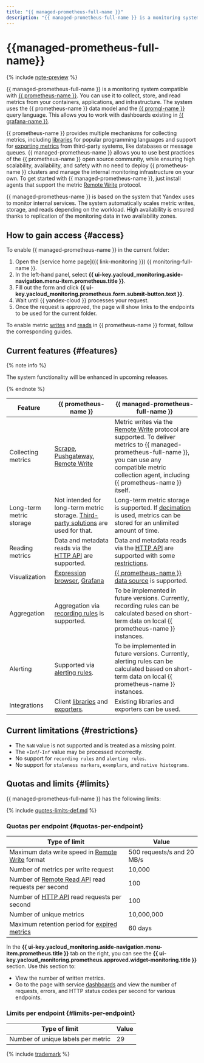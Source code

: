 ```yaml
---
title: "{{ managed-prometheus-full-name }}"
description: "{{ managed-prometheus-full-name }} is a monitoring system compatible with {{ prometheus-name }}. You can use it to collect, store, and read metrics from your containers, applications, and infrastructure. The system uses the {{ prometheus-name }} data model and the {{ promql-name }} query language. Thus, you can work with dashboards existing in {{ grafana-name }}."
---
```


# {{managed-prometheus-full-name}}

{% include [note-preview](../../../_includes/monitoring/prometheus-preview.md) %}

{{ managed-prometheus-full-name }} is a monitoring system compatible with [{{ prometheus-name }}](https://prometheus.io/docs/introduction/overview/). You can use it to collect, store, and read metrics from your containers, applications, and infrastructure. The system uses the {{ prometheus-name }} data model and the [{{ promql-name }}](https://prometheus.io/docs/prometheus/latest/querying/basics/) query language. This allows you to work with dashboards existing in [{{ grafana-name }}](https://grafana.com/grafana/).

{{ prometheus-name }} provides multiple mechanisms for collecting metrics, including [libraries](https://prometheus.io/docs/instrumenting/clientlibs/) for popular programming languages and support for [exporting metrics](https://prometheus.io/docs/instrumenting/exporters/) from third-party systems, like databases or message queues. {{ managed-prometheus-name }} allows you to use best practices of the {{ prometheus-name }} open source community, while ensuring high scalability, availability, and safety with no need to deploy {{ prometheus-name }} clusters and manage the internal monitoring infrastructure on your own. To get started with {{ managed-prometheus-name }}, just install agents that support the metric [Remote Write](https://prometheus.io/docs/prometheus/latest/configuration/configuration/#remote_write) protocol.

{{ managed-prometheus-name }} is based on the system that Yandex uses to monitor internal services. The system automatically scales metric writes, storage, and reads depending on the workload. High availability is ensured thanks to replication of the monitoring data in two availability zones.

## How to gain access {#access}

To enable {{ managed-prometheus-name }} in the current folder:

1. Open the [service home page]({{ link-monitoring }}) {{ monitoring-full-name }}.
1. In the left-hand panel, select **{{ ui-key.yacloud_monitoring.aside-navigation.menu-item.prometheus.title }}**.
1. Fill out the form and click **{{ ui-key.yacloud_monitoring.prometheus.form.submit-button.text }}**.
1. Wait until {{ yandex-cloud }} processes your request.
1. Once the request is approved, the page will show links to the endpoints to be used for the current folder.

To enable metric [writes](ingestion/index.md) and [reads](querying/index.md) in {{ prometheus-name }} format, follow the corresponding guides.

## Current features {#features}

{% note info %}

The system functionality will be enhanced in upcoming releases.

{% endnote %}


| Feature | {{ prometheus-name }} | {{ managed-prometheus-full-name }} |
--- | --- | ---
| Collecting metrics | [Scrape](https://prometheus.io/docs/prometheus/latest/configuration/configuration/#scrape_config), [Pushgateway](https://prometheus.io/docs/instrumenting/pushing/), [Remote Write](https://prometheus.io/docs/prometheus/latest/configuration/configuration/#remote_write) | Metric writes via the [Remote Write](https://prometheus.io/docs/prometheus/latest/configuration/configuration/#remote_write) protocol are supported. To deliver metrics to {{ managed-prometheus-full-name }}, you can use any compatible metric collection agent, including {{ prometheus-name }} itself. |
| Long-term metric storage | Not intended for long-term metric storage. [Third-party solutions](https://prometheus.io/docs/prometheus/latest/storage/#existing-integrations) are used for that. | Long-term metric storage is supported. If [decimation](../../concepts/decimation.md) is used, metrics can be stored for an unlimited amount of time. |
| Reading metrics | Data and metadata reads via the [HTTP API](https://prometheus.io/docs/prometheus/latest/querying/api/) are supported. | Data and metadata reads via the [HTTP API](https://prometheus.io/docs/prometheus/latest/querying/api/) are supported with some [restrictions](querying/grafana.md#restrictions). |
| Visualization | [Expression browser](https://prometheus.io/docs/visualization/browser/), [Grafana](https://prometheus.io/docs/visualization/grafana/) | [{{ prometheus-name }} data source](https://grafana.com/docs/grafana/latest/datasources/prometheus/) is supported. |
| Aggregation | Aggregation via [recording rules](https://prometheus.io/docs/prometheus/latest/configuration/recording_rules/) is supported. | To be implemented in future versions. Currently, recording rules can be calculated based on short-term data on local {{ prometheus-name }} instances. |
| Alerting | Supported via [alerting rules](https://prometheus.io/docs/prometheus/latest/configuration/alerting_rules/). | To be implemented in future versions. Currently, alerting rules can be calculated based on short-term data on local {{ prometheus-name }} instances. |
| Integrations | Client [libraries](https://prometheus.io/docs/instrumenting/clientlibs/) and [exporters](https://prometheus.io/docs/instrumenting/exporters/). | Existing libraries and exporters can be used. |


## Current limitations {#restrictions}

* The `NaN` value is not supported and is treated as a missing point.
* The `+Inf`/`-Inf` value may be processed incorrectly.
* No support for `recording rules` and `alerting rules`.
* No support for `staleness markers`, `exemplars`, and `native histograms`.

## Quotas and limits {#limits}

{{ managed-prometheus-full-name }} has the following limits:

{% include [quotes-limits-def.md](../../../_includes/quotes-limits-def.md) %}

### Quotas per endpoint {#quotas-per-endpoint}

| Type of limit | Value |
----- | -----
| Maximum data write speed in [Remote Write](https://prometheus.io/docs/prometheus/latest/configuration/configuration/#remote_write) format | 500 requests/s and 20 MB/s |
| Number of metrics per write request | 10,000 |
| Number of [Remote Read API](https://prometheus.io/docs/prometheus/latest/querying/remote_read_api) read requests per second | 100 |
| Number of [HTTP API](https://prometheus.io/docs/prometheus/latest/querying/api/) read requests per second | 100 |
| Number of unique metrics | 10,000,000 |
| Maximum retention period for [expired metrics](../../concepts/ttl.md) | 60 days |

In the **{{ ui-key.yacloud_monitoring.aside-navigation.menu-item.prometheus.title }}** tab on the right, you can see the **{{ ui-key.yacloud_monitoring.prometheus.approved.widget-monitoring.title }}** section. Use this section to:

* View the number of written metrics.
* Go to the page with service [dashboards](../../concepts/visualization/dashboard) and view the number of requests, errors, and HTTP status codes per second for various endpoints.

### Limits per endpoint {#limits-per-endpoint}

| Type of limit | Value |
----- | -----
| Number of unique labels per metric | 29 |

{% include [trademark](../../../_includes/monitoring/trademark.md) %}
